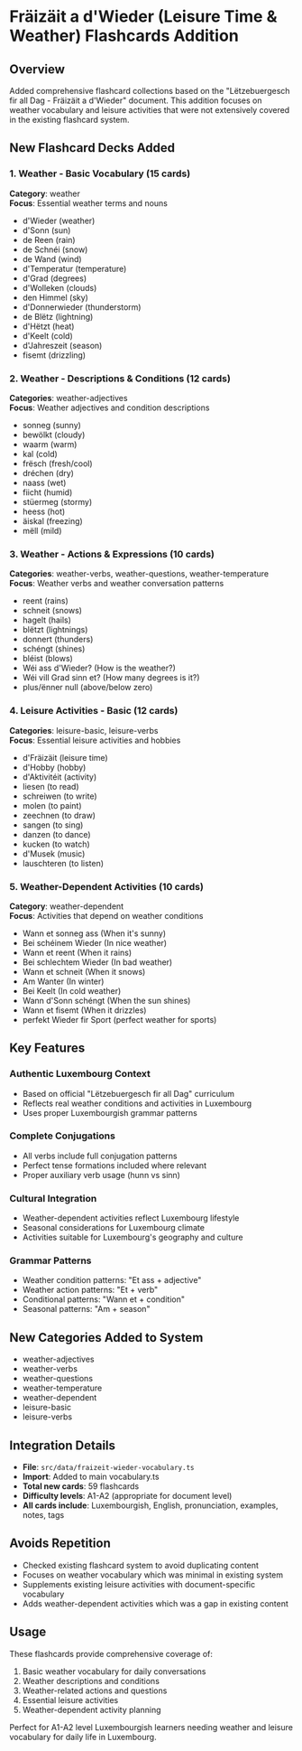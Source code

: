 # Fräizäit a d'Wieder (Leisure Time & Weather) Flashcards Addition

## Overview
Added comprehensive flashcard collections based on the "Lëtzebuergesch fir all Dag - Fräizäit a d'Wieder" document. This addition focuses on weather vocabulary and leisure activities that were not extensively covered in the existing flashcard system.

## New Flashcard Decks Added

### 1. Weather - Basic Vocabulary (15 cards)
**Category**: weather  
**Focus**: Essential weather terms and nouns
- d'Wieder (weather)
- d'Sonn (sun)
- de Reen (rain)
- de Schnéi (snow)
- de Wand (wind)
- d'Temperatur (temperature)
- d'Grad (degrees)
- d'Wolleken (clouds)
- den Himmel (sky)
- d'Donnerwieder (thunderstorm)
- de Blëtz (lightning)
- d'Hëtzt (heat)
- d'Keelt (cold)
- d'Jahreszeit (season)
- fisemt (drizzling)

### 2. Weather - Descriptions & Conditions (12 cards)
**Categories**: weather-adjectives  
**Focus**: Weather adjectives and condition descriptions
- sonneg (sunny)
- bewölkt (cloudy)
- waarm (warm)
- kal (cold)
- frësch (fresh/cool)
- dréchen (dry)
- naass (wet)
- fiicht (humid)
- stüermeg (stormy)
- heess (hot)
- äiskal (freezing)
- mëll (mild)

### 3. Weather - Actions & Expressions (10 cards)
**Categories**: weather-verbs, weather-questions, weather-temperature  
**Focus**: Weather verbs and weather conversation patterns
- reent (rains)
- schneit (snows)
- hagelt (hails)
- blëtzt (lightnings)
- donnert (thunders)
- schéngt (shines)
- bléist (blows)
- Wéi ass d'Wieder? (How is the weather?)
- Wéi vill Grad sinn et? (How many degrees is it?)
- plus/ënner null (above/below zero)

### 4. Leisure Activities - Basic (12 cards)
**Categories**: leisure-basic, leisure-verbs  
**Focus**: Essential leisure activities and hobbies
- d'Fräizäit (leisure time)
- d'Hobby (hobby)
- d'Aktivitéit (activity)
- liesen (to read)
- schreiwen (to write)
- molen (to paint)
- zeechnen (to draw)
- sangen (to sing)
- danzen (to dance)
- kucken (to watch)
- d'Musek (music)
- lauschteren (to listen)

### 5. Weather-Dependent Activities (10 cards)
**Category**: weather-dependent  
**Focus**: Activities that depend on weather conditions
- Wann et sonneg ass (When it's sunny)
- Bei schéinem Wieder (In nice weather)
- Wann et reent (When it rains)
- Bei schlechtem Wieder (In bad weather)
- Wann et schneit (When it snows)
- Am Wanter (In winter)
- Bei Keelt (In cold weather)
- Wann d'Sonn schéngt (When the sun shines)
- Wann et fisemt (When it drizzles)
- perfekt Wieder fir Sport (perfect weather for sports)

## Key Features

### Authentic Luxembourg Context
- Based on official "Lëtzebuergesch fir all Dag" curriculum
- Reflects real weather conditions and activities in Luxembourg
- Uses proper Luxembourgish grammar patterns

### Complete Conjugations
- All verbs include full conjugation patterns
- Perfect tense formations included where relevant
- Proper auxiliary verb usage (hunn vs sinn)

### Cultural Integration
- Weather-dependent activities reflect Luxembourg lifestyle
- Seasonal considerations for Luxembourg climate
- Activities suitable for Luxembourg's geography and culture

### Grammar Patterns
- Weather condition patterns: "Et ass + adjective"
- Weather action patterns: "Et + verb"
- Conditional patterns: "Wann et + condition"
- Seasonal patterns: "Am + season"

## New Categories Added to System
- weather-adjectives
- weather-verbs
- weather-questions
- weather-temperature
- weather-dependent
- leisure-basic
- leisure-verbs

## Integration Details
- **File**: `src/data/fraizeit-wieder-vocabulary.ts`
- **Import**: Added to main vocabulary.ts
- **Total new cards**: 59 flashcards
- **Difficulty levels**: A1-A2 (appropriate for document level)
- **All cards include**: Luxembourgish, English, pronunciation, examples, notes, tags

## Avoids Repetition
- Checked existing flashcard system to avoid duplicating content
- Focuses on weather vocabulary which was minimal in existing system
- Supplements existing leisure activities with document-specific vocabulary
- Adds weather-dependent activities which was a gap in existing content

## Usage
These flashcards provide comprehensive coverage of:
1. Basic weather vocabulary for daily conversations
2. Weather descriptions and conditions
3. Weather-related actions and questions
4. Essential leisure activities
5. Weather-dependent activity planning

Perfect for A1-A2 level Luxembourgish learners needing weather and leisure vocabulary for daily life in Luxembourg.

